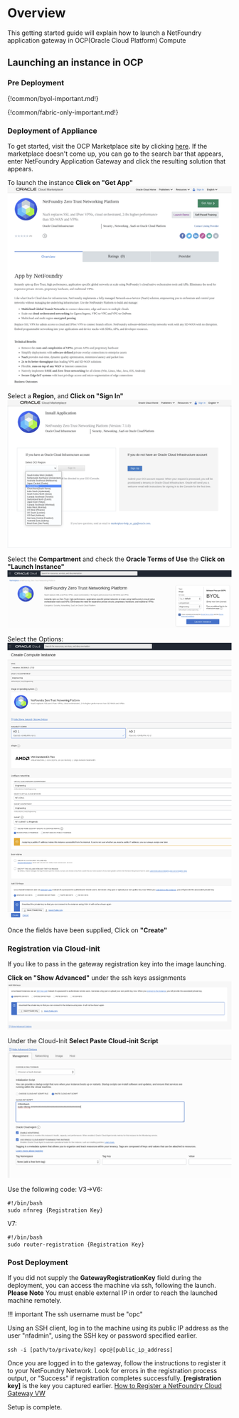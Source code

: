 # Overview
This getting started guide will explain how to launch a NetFoundry application gateway in OCP(Oracle Cloud Platform) Compute


## Launching an instance in OCP

### Pre Deployment

{!common/byol-important.md!}

{!common/fabric-only-important.md!}

### Deployment of Appliance

To get started, visit the OCP Marketplace site by clicking [here](https://cloudmarketplace.oracle.com/marketplace/en_US/listing/82445301). 
If the marketplace doesn't come up, you can go to the search bar that appears, enter NetFoundry Application Gateway and click the resulting solution that appears.

To launch the instance **Click on "Get App"**
![Image](../../images/OCPLaunch.png)

Select a **Region**, and **Click on "Sign In"**
![Image](../../images/OCPRegionSelection.png)

Select the **Compartment** and check the **Oracle Terms of Use** the **Click on "Launch Instance"**
![Image](../../images/OCPLaunchButton.png)

Select the Options:
![Image](../../images/OCPLaunchOptions.png)

Once the fields have been supplied, Click on **"Create"**

### Registration via Cloud-init

If you like to pass in the gateway registration key into the image launching.

**Click on "Show Advanced"** under the ssh keys assignments
![Image](../../images/OCPShowAdvanced.png)

Under the Cloud-Init **Select Paste Cloud-init Script**
![Image](../../images/OCPCloudInit.png)

Use the following code:
V3->V6:
```
#!/bin/bash
sudo nfnreg {Registration Key}
```
V7:
```
#!/bin/bash
sudo router-registration {Registration Key}
```

### Post Deployment

If you did not supply the **GatewayRegistrationKey** field during the deployment, you can access the machine via ssh, following the launch.  **Please Note** You must enable external IP in order to reach the launched machine remotely. 

!!! important
    The ssh username must be "opc"

Using an SSH client, log in to the machine using its public IP address as the user "nfadmin", using the SSH key or password specified earlier.

```ssh -i [path/to/private/key] opc@[public_ip_address]```

Once you are logged in to the gateway, follow the instructions to register it to your NetFoundry Network. Look for errors in the registration process output, or "Success" if registration completes successfully. **\[registration key\]** is the key you captured earlier. [How to Register a NetFoundry Cloud Gateway VW](https://support.netfoundry.io/hc/en-us/articles/360034337892)

Setup is complete.

